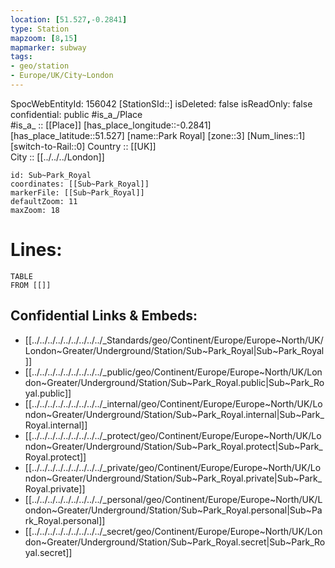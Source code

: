 ```yaml
---
location: [51.527,-0.2841] 
type: Station 
mapzoom: [8,15] 
mapmarker: subway 
tags:
- geo/station
- Europe/UK/City~London
---
```

SpocWebEntityId: 156042
[StationSId::] 
isDeleted: false
isReadOnly: false
confidential: public
#is_a_/Place  
#is_a_ :: [[Place]] 
[has_place_longitude::-0.2841] 
[has_place_latitude::51.527] 
[name::Park Royal] 
[zone::3] 
[Num_lines::1] 
[switch-to-Rail::0] 
Country :: [[UK]]  
City :: [[../../../London]]  


```leaflet
id: Sub~Park_Royal
coordinates: [[Sub~Park_Royal]] 
markerFile: [[Sub~Park_Royal]] 
defaultZoom: 11 
maxZoom: 18
```


# Lines: 
```dataview
TABLE 
FROM [[]] 
```

## Confidential Links & Embeds: 
- [[../../../../../../../../../_Standards/geo/Continent/Europe/Europe~North/UK/London~Greater/Underground/Station/Sub~Park_Royal|Sub~Park_Royal]] 
- [[../../../../../../../../../_public/geo/Continent/Europe/Europe~North/UK/London~Greater/Underground/Station/Sub~Park_Royal.public|Sub~Park_Royal.public]] 
- [[../../../../../../../../../_internal/geo/Continent/Europe/Europe~North/UK/London~Greater/Underground/Station/Sub~Park_Royal.internal|Sub~Park_Royal.internal]] 
- [[../../../../../../../../../_protect/geo/Continent/Europe/Europe~North/UK/London~Greater/Underground/Station/Sub~Park_Royal.protect|Sub~Park_Royal.protect]] 
- [[../../../../../../../../../_private/geo/Continent/Europe/Europe~North/UK/London~Greater/Underground/Station/Sub~Park_Royal.private|Sub~Park_Royal.private]] 
- [[../../../../../../../../../_personal/geo/Continent/Europe/Europe~North/UK/London~Greater/Underground/Station/Sub~Park_Royal.personal|Sub~Park_Royal.personal]] 
- [[../../../../../../../../../_secret/geo/Continent/Europe/Europe~North/UK/London~Greater/Underground/Station/Sub~Park_Royal.secret|Sub~Park_Royal.secret]] 
